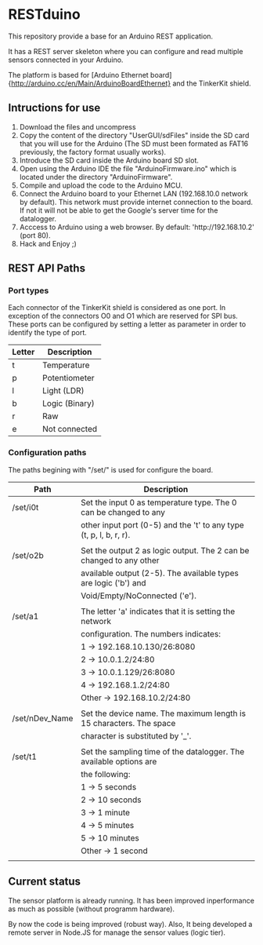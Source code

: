 <h1>RESTduino</h1>
This repository provide a base for an Arduino REST application.

It has a REST server skeleton where you can configure and read multiple sensors connected in your Arduino.

The platform is based for [Arduino Ethernet board]{http://arduino.cc/en/Main/ArduinoBoardEthernet} and the TinkerKit shield.

<h2>Intructions for use</h2>
<ol>
	<li>Download the files and uncompress</li>
	<li>
		Copy the content of the directory "UserGUI/sdFiles" inside
		the SD card that you will use for the Arduino (The SD must been
		formated as FAT16 previously, the factory format usually works).
	</li>
	<li>
		Introduce the SD card inside the Arduino board SD slot.
	</li>
	<li>
		Open using the Arduino IDE the file "ArduinoFirmware.ino" which is
		located under the directory "ArduinoFirmware".
	</li>
	<li>
		Compile and upload the code to the Arduino MCU.
	</li>
	<li>
		Connect the Arduino board to your Ethernet LAN (192.168.10.0 network
		by default). This network must provide internet connection to the board.
		If not it will not be able to get the Google's server time for the
		datalogger.
	</li>
	<li>
		Acccess to Arduino using a web browser. By default: 'http://192.168.10.2'
		(port 80).
	</li>
	<li>
		Hack and Enjoy ;)
	</li>
</ol>

<h2>REST API Paths</h2>
<h3>Port types</h3>
Each connector of the TinkerKit shield is considered as one port. In exception of the
 connectors O0 and O1 which are reserved for SPI bus. These ports can be configured
 by setting a letter as parameter in order to identify the type of port.

| Letter |  Description  |
|--------|---------------|
|   t    |  Temperature  | 
|   p    | Potentiometer |
|   l    |  Light (LDR)  |
|   b    | Logic (Binary)|
|   r    |      Raw      |
|   e    | Not connected |

<h3>Configuration paths</h3>

The paths begining with "/set/" is used for configure the board.

|     Path       |                             Description                            |
|----------------|--------------------------------------------------------------------|
| /set/i0t       | Set the input 0 as temperature type. The 0 can be changed to any   |
|                | other input port (0-5) and the 't' to any type (t, p, l, b, r, r). |
|                |                                                                    |
| /set/o2b       | Set the output 2 as logic output. The 2 can be changed to any other|
|                | available output (2-5). The available types are logic ('b') and    |
|                | Void/Empty/NoConnected ('e').                                      |
|                |                                                                    |
| /set/a1        | The letter 'a' indicates that it is setting the network            |
|                | configuration. The numbers indicates:                              |
|                | 1 -> 192.168.10.130/26:8080                                        |
|                | 2 -> 10.0.1.2/24:80                                                |
|                | 3 -> 10.0.1.129/26:8080                                            |
|                | 4 -> 192.168.1.2/24:80                                             |
|                | Other -> 192.168.10.2/24:80                                        |
|                |                                                                    |
| /set/nDev_Name | Set the device name. The maximum length is 15 characters. The space|
|                | character is substituted by '_'.                                   |
|                |                                                                    |
| /set/t1        | Set the sampling time of the datalogger. The available options are |
|                | the following:                                                     |
|                | 1 -> 5 seconds                                                     |
|                | 2 -> 10 seconds                                                    |
|                | 3 -> 1 minute                                                      |
|                | 4 -> 5 minutes                                                     |
|                | 5 -> 10 minutes                                                    |
|                | Other -> 1 second                                                  |
|                |                                                                    |



<h2>Current status</h2>
The sensor platform is already running. It has been improved inperformance as much as possible
(without programm hardware).

By now the code is being improved (robust way). Also, It being developed a remote server in Node.JS for
manage the sensor values (logic tier).




